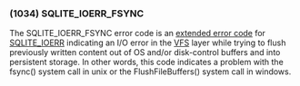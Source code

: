 ### (1034\) SQLITE\_IOERR\_FSYNC



 The SQLITE\_IOERR\_FSYNC error code is an [extended error code](rescode.html#pve)
 for [SQLITE\_IOERR](rescode.html#ioerr) indicating an I/O error in the [VFS](vfs.html) layer
 while trying to flush previously written content out of OS and/or
 disk\-control buffers and into persistent storage. In other words,
 this code indicates a problem with the fsync() system call in unix
 or the FlushFileBuffers() system call in windows.




